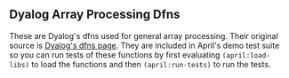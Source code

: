 <!-- TITLE/ -->

## Dyalog Array Processing Dfns

<!-- /TITLE -->

These are Dyalog's dfns used for general array processing. Their original source is [Dyalog's dfns page](http://dfns.dyalog.com/n_contents.htm). They are included in April's demo test suite so you can run tests of these functions by first evaluating `(april:load-libs)` to load the functions and then `(april:run-tests)` to run the tests.